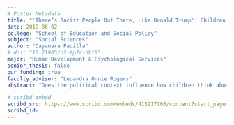 ```yaml
---
# Poster Metadata
title: "'There’s Racist People Out There, Like Donald Trump': Children’s Spontaneous Reflections on Current Politics"
date: 2019-06-02
college: "School of Education and Social Policy"
subject: "Social Sciences"
author: "Dayanara Padilla"
# doi: "10.21985/n2-tp7r-hb18"
major: "Human Development & Psychological Services"
senior_thesis: false
our_funding: true
faculty_advisor: "Leoandra Onnie Rogers"
abstract: "Does the political context influence how children think about who they are and will become? This study analyzed longitudinal data to explore children’s references to sociopolitical events, such as presidential elections, when they described their own social identities and future aspirations. Children (7-14 years old; N = 245) were individually interviewed on two separate occasions: Time 1 interviews coincided with Barack Obama’s seventh year of presidency (May, 2014); Time 2 interviews happened after Donald Trump launched his presidential campaign (May, 2016). Content analysis revealed that 20 participants spontaneously made political/presidential references; 10 participants made political/presidential references at Time 1 and 12 participants made references at Time 2. Two participants made such references in both of their interviews. At Time 1, political/presidential references covered a wide range of topics: social justice advancements (30%), governmental facts (20%), presidential responsibilities (20%), racial inequalities (10%), fears of the future (10%), and gender inequalities (10%).  At Time 2, during Trump’s presidential campaign, all political/presidential references made by participants centralized under two themes: racial inequalities (50%) and fears of the future (50%). Moreover, there were 11 specific references to Donald Trump, suggesting the prevailing salience of this presidential campaign. Such findings are notable because children were discussing their views of their own racial and gender identities and their future aspirations. This study contributes to our understanding of the impact of politics on development and how children may engage macro-level issues as they make sense of their micro-level social identities and experiences."

# scribd embed
scribd_src: https://www.scribd.com/embeds/415217166/content?start_page=1&view_mode=scroll&show_recommendations=false&access_key=key-fcTefTtTzBllmQMLWHk7
scribd_id:
---
```


